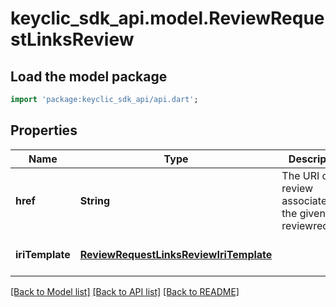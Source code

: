 # keyclic_sdk_api.model.ReviewRequestLinksReview

## Load the model package
```dart
import 'package:keyclic_sdk_api/api.dart';
```

## Properties
Name | Type | Description | Notes
------------ | ------------- | ------------- | -------------
**href** | **String** | The URI of the review associated to the given reviewrequest. | [optional] [default to null]
**iriTemplate** | [**ReviewRequestLinksReviewIriTemplate**](ReviewRequestLinksReviewIriTemplate.md) |  | [optional] [default to null]

[[Back to Model list]](../README.md#documentation-for-models) [[Back to API list]](../README.md#documentation-for-api-endpoints) [[Back to README]](../README.md)


